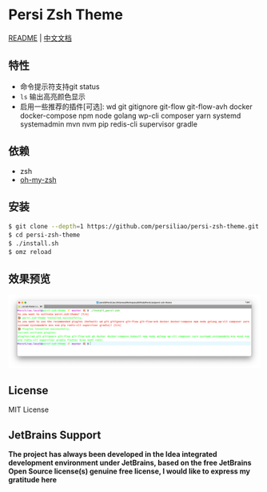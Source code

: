 # Persi Zsh Theme

[README](/README.md "README") | [中文文档](/README_zh.md "中文文档")

## 特性
  * 命令提示符支持git status
  * `ls` 输出高亮颜色显示
  * 启用一些推荐的插件[可选]: wd git gitignore git-flow git-flow-avh docker docker-compose npm node golang wp-cli composer yarn systemd systemadmin mvn nvm pip redis-cli supervisor gradle

## 依赖

- zsh
- [oh-my-zsh](https://github.com/ohmyzsh/ohmyzsh "oh-my-zsh")

## 安装

```sh
$ git clone --depth=1 https://github.com/persiliao/persi-zsh-theme.git
$ cd persi-zsh-theme
$ ./install.sh
$ omz reload
```

## 效果预览

![效果预览](/screenshot.png)

## License

MIT License

## JetBrains Support

**The project has always been developed in the Idea integrated development environment under JetBrains, based on the
free JetBrains Open Source license(s) genuine free license, I would like to express my gratitude here**
